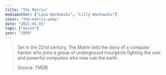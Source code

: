 ```yaml
---
title: "The Matrix"
mediaAuthor: ["Lana Wachowski", "Lilly Wachowski"]
cover: "the-matrix.webp"
date: "2021-01-01"
tags: ["movie"]
year: "1999"
---
```


> Set in the 22nd century, The Matrix tells the story of a computer hacker who joins a group of underground insurgents fighting the vast and powerful computers who now rule the earth.
>
> Source: TMDB
